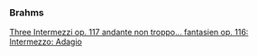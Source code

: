 

### Brahms
[Three Intermezzi op. 117 andante non troppo... ](https://musescore.com/user/28656046/scores/5084462)
[fantasien op. 116: Intermezzo: Adagio](https://musescore.com/user/24751286/scores/4793044)
